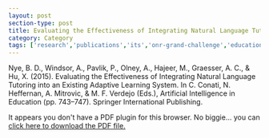 ```yaml
---
layout: post
section-type: post
title: Evaluating the Effectiveness of Integrating Natural Language Tutoring into an Existing Adaptive Learning System
category: Category
tags: ['research','publications','its','onr-grand-challenge','education','conference-short']
---
```

Nye, B. D., Windsor, A., Pavlik, P., Olney, A., Hajeer, M., Graesser, A. C., & Hu, X. (2015). Evaluating the Effectiveness of Integrating Natural Language Tutoring into an Existing Adaptive Learning System. In C. Conati, N. Heffernan, A. Mitrovic, & M. F. Verdejo (Eds.), Artificial Intelligence in Education (pp. 743–747). Springer International Publishing.

<object data="https://umdrive.memphis.edu/aolney/public/publications/Nye2015.pdf" type="application/pdf" width="100%" height="600px">
 
  <p>It appears you don't have a PDF plugin for this browser.
  No biggie... you can <a href="https://umdrive.memphis.edu/aolney/public/publications/Nye2015.pdf">click here to
  download the PDF file.</a></p>
  
</object>

